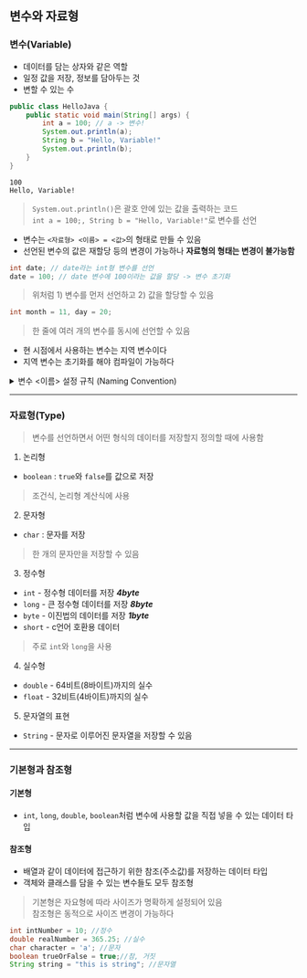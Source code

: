## 변수와 자료형

### 변수(Variable)
- 데이터를 담는 상자와 같은 역할
- 일정 값을 저장, 정보를 담아두는 것
- 변할 수 있는 수

```Java
public class HelloJava {
    public static void main(String[] args) {
        int a = 100; // a -> 변수!
        System.out.println(a);
        String b = "Hello, Variable!"
        System.out.println(b);
    }
}
```
 
```
100
Hello, Variable!
```

> `System.out.println()`은 괄호 안에 있는 값을 출력하는 코드  
> `int a = 100;, String b = "Hello, Variable!"`로 변수를 선언
 - 변수는 `<자료형> <이름> = <값>`의 형태로 만들 수 있음
 - 선언된 변수의 값은 재할당 등의 변경이 가능하나 **자료형의 형태는 변경이 불가능함**
 ```Java
 int date; // date라는 int형 변수를 선언
date = 100; // date 변수에 100이라는 값을 할당 -> 변수 초기화
```
> 위처럼 1) 변수를 먼저 선언하고 2) 값을 할당할 수 있음

```Java
int month = 11, day = 20;
```
> 한 줄에 여러 개의 변수를 동시에 선언할 수 있음
- 현 시점에서 사용하는 변수는 지역 변수이다
- 지역 변수는 초기화를 해야 컴파일이 가능하다

<details>
<summary>
  변수 <이름> 설정 규칙 (Naming Convention)
</summary>

  1. 숫자로 시작 불가능 (`1st`, `2nd` 등)   
   2. `_`와 `&`외의 특수문자 사용 불가능  
   3. `int`, `class`, `retrun` 등의 예약어 사용 불가능 (Java 내부적으로 사용하는 단어
   )  
> ***camelCase로 통용하여 식별자 설정하기***
</details>

---

### 자료형(Type)
> 변수를 선언하면서 어떤 형식의 데이터를 저장할지 정의할 때에 사용함

1. 논리형
 - `boolean` : `true`와 `false`를 값으로 저장  
 > 조건식, 논리형 계산식에 사용
 2. 문자형
  - `char` : 문자를 저장
  > 한 개의 문자만을 저장할 수 있음
  3. 정수형
- `int` - 정수형 데이터를 저장 ***4byte***
- `long` - 큰 정수형 데이터를 저장 ***8byte***
- `byte` - 이진법의 데이터를 저장 ***1byte***
- `short` - c언어 호환용 데이터
> 주로 `int`와 `long`을 사용
4. 실수형
- `double` - 64비트(8바이트)까지의 실수
- `float` - 32비트(4바이트)까지의 실수 
5. 문자열의 표현
- `String` - 문자로 이루어진 문자열을 저장할 수 있음
---

### 기본형과 참조형
 #### 기본형
- `int`, `long`, `double`, `boolean`처럼 변수에 사용할 값을 직접 넣을 수 있는 데이터 타입
#### 참조형
- 배열과 같이 데이터에 접근하기 위한 참조(주소값)를 저장하는 데이터 타입
- 객체와 클래스를 담을 수 있는 변수들도 모두 참조형
>기본형은 자요형에 따라 사이즈가 명확하게 설정되어 있음  
> 참조형은 동적으로 사이즈 변경이 가능하다

```Java
int intNumber = 10; //정수
double realNumber = 365.25; //실수
char character = 'a'; //문자
boolean trueOrFalse = true;//참, 거짓
String string = "this is string"; //문자열
```




